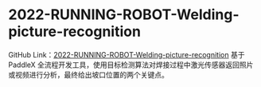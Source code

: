 # 2022-RUNNING-ROBOT-Welding-picture-recognition
GitHub Link：[2022-RUNNING-ROBOT-Welding-picture-recognition](https://github.com/SekiroRong/2022-RUNNING-ROBOT-Welding-picture-recognition/)
基于 PaddleX 全流程开发工具，使用目标检测算法对焊接过程中激光传感器返回照片或视频进行分析，最终给出坡口位置的两个关键点。
